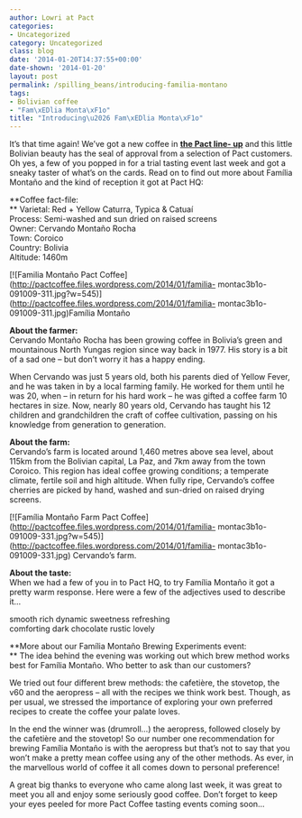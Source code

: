 ```yaml
---
author: Lowri at Pact
categories:
- Uncategorized
category: Uncategorized
class: blog
date: '2014-01-20T14:37:55+00:00'
date-shown: '2014-01-20'
layout: post
permalink: /spilling_beans/introducing-familia-montano
tags:
- Bolivian coffee
- "Fam\xEDlia Monta\xF1o"
title: "Introducing\u2026 Fam\xEDlia Monta\xF1o"
---
```


It’s that time again! We’ve got a new coffee in **[the Pact line-
up](https://www.pactcoffee.com/coffees)** and this little Bolivian beauty has
the seal of approval from a selection of Pact customers. Oh yes, a few of you
popped in for a trial tasting event last week and got a sneaky taster of
what’s on the cards. Read on to find out more about Família Montaño and the
kind of reception it got at Pact HQ:

**Coffee fact-file:  
** Varietal: Red + Yellow Caturra, Typica & Catuaí  
Process: Semi-washed and sun dried on raised screens  
Owner: Cervando Montaño Rocha  
Town: Coroico  
Country: Bolivia  
Altitude: 1460m

[![Familia Montaño Pact
Coffee](http://pactcoffee.files.wordpress.com/2014/01/familia-
montac3b1o-091009-311.jpg?w=545)](http://pactcoffee.files.wordpress.com/2014/01/familia-
montac3b1o-091009-311.jpg)Família Montaño

**About the farmer:**  
Cervando Montaño Rocha has been growing coffee in Bolivia’s green and
mountainous North Yungas region since way back in 1977. His story is a bit of
a sad one – but don’t worry it has a happy ending.

When Cervando was just 5 years old, both his parents died of Yellow Fever, and
he was taken in by a local farming family. He worked for them until he was 20,
when – in return for his hard work – he was gifted a coffee farm 10 hectares
in size. Now, nearly 80 years old, Cervando has taught his 12 children and
grandchildren the craft of coffee cultivation, passing on his knowledge from
generation to generation.

**About the farm:**  
Cervando’s farm is located around 1,460 metres above sea level, about 115km
from the Bolivian capital, La Paz, and 7km away from the town Coroico. This
region has ideal coffee growing conditions; a temperate climate, fertile soil
and high altitude. When fully ripe, Cervando’s coffee cherries are picked by
hand, washed and sun-dried on raised drying screens.

[![Família Montaño Farm Pact
Coffee](http://pactcoffee.files.wordpress.com/2014/01/familia-
montac3b1o-091009-331.jpg?w=545)](http://pactcoffee.files.wordpress.com/2014/01/familia-
montac3b1o-091009-331.jpg) Cervando’s farm.

**About the taste:**  
When we had a few of you in to Pact HQ, to try Família Montaño it got a pretty
warm response. Here were a few of the adjectives used to describe it…

smooth rich dynamic sweetness refreshing  
comforting dark chocolate rustic lovely

**More about our Família Montaño Brewing Experiments event:  
** The idea behind the evening was working out which brew method works best
for Família Montaño. Who better to ask than our customers?

We tried out four different brew methods: the cafetière, the stovetop, the v60
and the aeropress – all with the recipes we think work best. Though, as per
usual, we stressed the importance of exploring your own preferred recipes to
create the coffee your palate loves.

In the end the winner was (drumroll…) the aeropress, followed closely by the
cafetière and the stovetop! So our number one recommendation for brewing
Família Montaño is with the aeropress but that’s not to say that you won’t
make a pretty mean coffee using any of the other methods. As ever, in the
marvellous world of coffee it all comes down to personal preference!

A great big thanks to everyone who came along last week, it was great to meet
you all and enjoy some seriously good coffee. Don’t forget to keep your eyes
peeled for more Pact Coffee tasting events coming soon…
